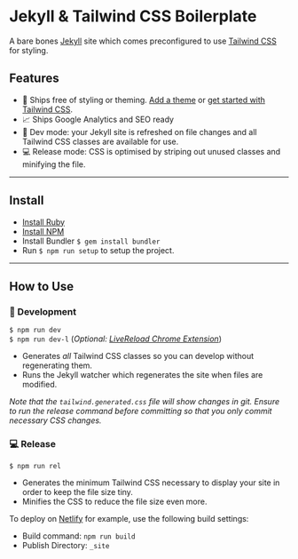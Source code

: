 # Jekyll & Tailwind CSS Boilerplate

A bare bones [Jekyll](https://jekyllrb.com/) site which comes preconfigured to use [Tailwind CSS](https://tailwindcss.com/) for styling.

## Features

- 🤍 Ships free of styling or theming. [Add a theme](https://jekyllrb.com/resources/) or [get started with Tailwind CSS](https://tailwindcss.com/docs/utility-first/).
- 📈 Ships Google Analytics and SEO ready
- 🍕 Dev mode: your Jekyll site is refreshed on file changes and all Tailwind CSS classes are available for use.
- 💻 Release mode: CSS is optimised by striping out unused classes and minifying the file.

---

## Install

- [Install Ruby](https://www.ruby-lang.org/en/downloads/)
- [Install NPM](https://www.npmjs.com/get-npm)
- Install Bundler `$ gem install bundler`
- Run `$ npm run setup` to setup the project.

---

## How to Use

### 🍕 Development

```$ npm run dev```  
```$ npm run dev-l``` (_Optional: [LiveReload Chrome Extension](https://chrome.google.com/webstore/detail/livereload/jnihajbhpnppcggbcgedagnkighmdlei?hl=en)_)  

- Generates _all_ Tailwind CSS classes so you can develop without regenerating them.
- Runs the Jekyll watcher which regenerates the site when files are modified.

*Note that the `tailwind.generated.css` file will show changes in git. Ensure to run the release command before committing so that you only commit necessary CSS changes.*


### 💻 Release

```$ npm run rel```

- Generates the minimum Tailwind CSS necessary to display your site in order to keep the file size tiny.
- Minifies the CSS to reduce the file size even more.

To deploy on [Netlify](https://www.netlify.com/) for example, use the following build settings:
- Build command: `npm run build`
- Publish Directory: `_site`